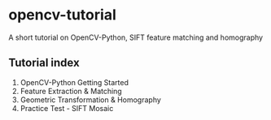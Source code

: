# opencv-tutorial
A short tutorial on OpenCV-Python, SIFT feature matching and homography

## Tutorial index
1. OpenCV-Python Getting Started  
2. Feature Extraction & Matching  
3. Geometric Transformation & Homography  
4. Practice Test - SIFT Mosaic  
